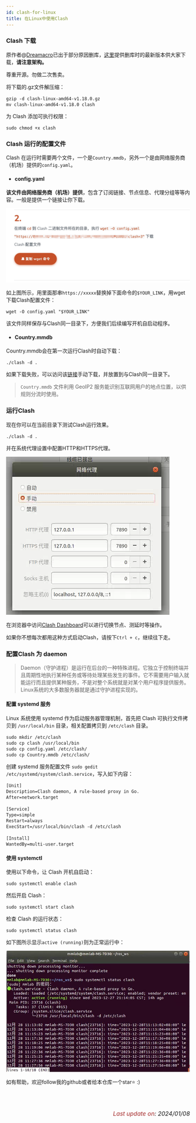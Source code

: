 ```yaml
---
id: clash-for-linux
title: 在Linux中使用Clash
---
```


### Clash 下载

原作者@[Dreamacro](https://github.com/Dreamacro)已出于部分原因删库，[这里](https://github.com/zxytql/clash-for-linux)提供删库时的最新版本供大家下载，**请注意架构。**

尊重开源。勿做二次售卖。

将下载的.gz文件解压缩：

```shell
gzip -d clash-linux-amd64-v1.18.0.gz
mv clash-linux-amd64-v1.18.0 clash
```

为 Clash 添加可执行权限：

```shell
sudo chmod +x clash
```

### Clash 运行的配置文件

Clash 在运行时需要两个文件，一个是`Country.mmdb`，另外一个是由网络服务商（机场）提供的`config.yaml`。 

- #### config.yaml


**该文件由网络服务商（机场）提供**，包含了订阅链接、节点信息、代理分组等等内容。一般是提供一个链接让你下载。

![new1](./assets/Clash-for-Linux/new1.jpg)

如上图所示，用里面那串`https://xxxxx`替换掉下面命令的`$YOUR_LINK`，用wget下载Clash配置文件：

```shell
wget -O config.yaml "$YOUR_LINK"
```

该文件同样保存与Clash同一目录下，方便我们后续编写开机自启动程序。

- #### Country.mmdb


Country.mmdb会在第一次运行Clash时自动下载：

```shell
./clash -d .
```

如果下载失败，可以访问该[链接](https://github.com/Dreamacro/maxmind-geoip/releases)手动下载，并放置到与Clash同一目录下。

> `Country.mmdb` 文件利用 GeoIP2 服务能识别互联网用户的地点位置，以供规则分流时使用。

### 运行Clash

现在你可以在当前目录下测试Clash运行效果。

```shell
./clash -d .
```

并在系统代理设置中配置HTTP和HTTPS代理。

![httpandhttps](./assets/Clash-for-Linux/httpandhttps.png)

在浏览器中访问[Clash Dashboard](https://clash.razord.top/)可以进行切换节点、测延时等操作。

如果你不想每次都用这种方式启动Clash，请按下`Ctrl + c`，继续往下走。

### 配置Clash 为 daemon

> Daemon（守护进程）是运行在后台的一种特殊进程。它独立于控制终端并且周期性地执行某种任务或等待处理某些发生的事件。它不需要用户输入就能运行而且提供某种服务，不是对整个系统就是对某个用户程序提供服务。Linux系统的大多数服务器就是通过守护进程实现的。

#### 配置 systemd 服务

Linux 系统使用 systemd 作为启动服务器管理机制，首先把 Clash 可执行文件拷贝到 `/usr/local/bin` 目录，相关配置拷贝到 `/etc/clash` 目录。

```shell
sudo mkdir /etc/clash
sudo cp clash /usr/local/bin
sudo cp config.yaml /etc/clash/
sudo cp Country.mmdb /etc/clash/
```

创建 systemd 服务配置文件 `sudo gedit /etc/systemd/system/clash.service`，写入如下内容：

```shell
[Unit]
Description=Clash daemon, A rule-based proxy in Go.
After=network.target

[Service]
Type=simple
Restart=always
ExecStart=/usr/local/bin/clash -d /etc/clash

[Install]
WantedBy=multi-user.target
```

#### 使用 systemctl

使用以下命令，让 Clash 开机自启动：

```
sudo systemctl enable clash
```

然后开启 Clash：

```
sudo systemctl start clash
```

检查 Clash 的运行状态：

```
sudo systemctl status clash
```

如下图所示显示`active (running)`则为正常运行中：

![systemctl_status](./assets/Clash-for-Linux/systemctl_status.png)

如有帮助，欢迎follow我的github或者给本仓库一个star⭐ :)

<br/>

<br/>

<p align="right"><i> <font size="3"><font color = "brown">Last update on</font>: 2024/01/08 </font></i></p>

